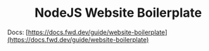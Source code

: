 <h1 align="center">NodeJS Website Boilerplate</h1>

Docs: [https://docs.fwd.dev/guide/website-boilerplate](https://docs.fwd.dev/guide/website-boilerplate)